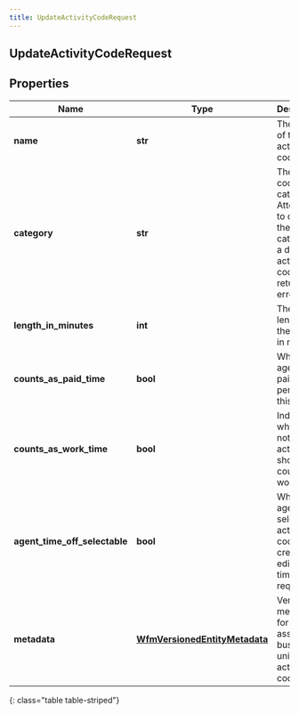 ```yaml
---
title: UpdateActivityCodeRequest
---
```

## UpdateActivityCodeRequest

## Properties

|Name | Type | Description | Notes|
|------------ | ------------- | ------------- | -------------|
| **name** | **str** | The name of the activity code | [optional] |
| **category** | **str** | The activity code&#39;s category. Attempting to change the category of a default activity code will return an error | [optional] |
| **length_in_minutes** | **int** | The default length of the activity in minutes | [optional] |
| **counts_as_paid_time** | **bool** | Whether an agent is paid while performing this activity | [optional] |
| **counts_as_work_time** | **bool** | Indicates whether or not the activity should be counted as work time | [optional] |
| **agent_time_off_selectable** | **bool** | Whether an agent can select this activity code when creating or editing a time off request | [optional] |
| **metadata** | [**WfmVersionedEntityMetadata**](WfmVersionedEntityMetadata.html) | Version metadata for the associated business unit&#39;s list of activity codes | |
{: class="table table-striped"}


